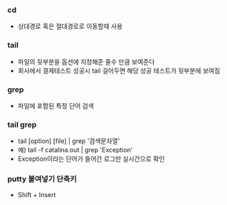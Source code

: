 ### cd
+ 상대경로 혹은 절대경로로 이동할때 사용

### tail
+ 파일의 뒷부분을 옵션에 지정해준 줄수 만큼 보여준다
+ 회사에서 결제테스트 성공시 tail 걸어두면 해당 성공 테스트가 뒷부분에 보여짐

### grep
+ 파일에 포함된 특정 단어 검색

### tail grep
+ tail [option] [file] | grep '검색문자열'
+ 예) tail -f catalina.out | grep 'Exception'
+ Exception이라는 단어가 들어간 로그만 실시간으로 확인

### putty 붙여넣기 단축키
+ Shift + Insert 